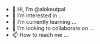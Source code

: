 - 👋 Hi, I’m @alokeutpal
- 👀 I’m interested in ...
- 🌱 I’m currently learning ...
- 💞️ I’m looking to collaborate on ...
- 📫 How to reach me ...

<!---
alokeutpal/alokeutpal is a ✨ special ✨ repository because its `README.md` (this file) appears on your GitHub profile.
You can click the Preview link to take a look at your changes.
--->

